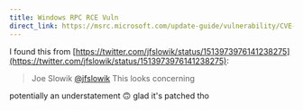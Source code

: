 ```yaml
---
title: Windows RPC RCE Vuln
direct_link: https://msrc.microsoft.com/update-guide/vulnerability/CVE-2022-26809
---
```


I found this from [https://twitter.com/jfslowik/status/1513973976141238275](https://twitter.com/jfslowik/status/1513973976141238275):

> Joe Slowik [@jfslowik](https://twitter.com/jfslowik)
> This looks concerning

potentially an understatement 🙃 glad it's patched tho
